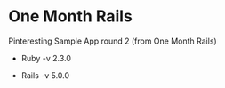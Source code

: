 # One Month Rails

Pinteresting Sample App round 2 (from One Month Rails)

* Ruby -v 2.3.0

* Rails -v 5.0.0

